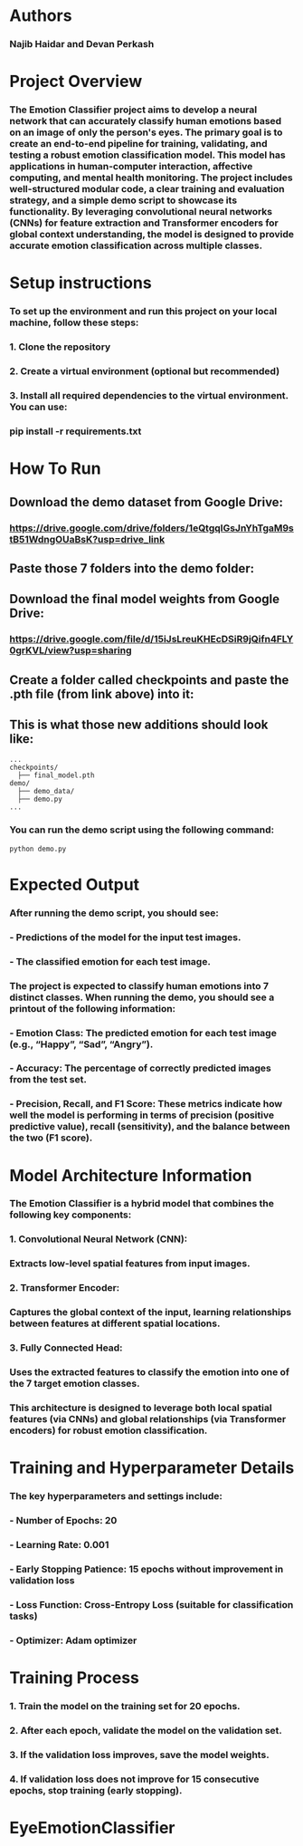 # Authors
### Najib Haidar and Devan Perkash

# Project Overview

### The Emotion Classifier project aims to develop a neural network that can accurately classify human emotions based on an image of only the person's eyes. The primary goal is to create an end-to-end pipeline for training, validating, and testing a robust emotion classification model. This model has applications in human-computer interaction, affective computing, and mental health monitoring. The project includes well-structured modular code, a clear training and evaluation strategy, and a simple demo script to showcase its functionality. By leveraging convolutional neural networks (CNNs) for feature extraction and Transformer encoders for global context understanding, the model is designed to provide accurate emotion classification across multiple classes.

# Setup instructions

### To set up the environment and run this project on your local machine, follow these steps:
### 1. Clone the repository
### 2. Create a virtual environment (optional but recommended)
### 3. Install all required dependencies to the virtual environment. You can use:
### pip install -r requirements.txt

# How To Run

## Download the demo dataset from Google Drive:
### https://drive.google.com/drive/folders/1eQtgqIGsJnYhTgaM9stB51WdngOUaBsK?usp=drive_link

## Paste those 7 folders into the demo folder:

## Download the final model weights from Google Drive:
### https://drive.google.com/file/d/15iJsLreuKHEcDSiR9jQifn4FLY0grKVL/view?usp=sharing

## Create a folder called checkpoints and paste the .pth file (from link above) into it:

## This is what those new additions should look like:
```
...
checkpoints/
  ├── final_model.pth
demo/
  ├── demo_data/
  ├── demo.py
...
```

### You can run the demo script using the following command:
```
python demo.py
```
# Expected Output

### After running the demo script, you should see:
###	- Predictions of the model for the input test images.
###	- The classified emotion for each test image.

### The project is expected to classify human emotions into 7 distinct classes. When running the demo, you should see a printout of the following information:
###	-	Emotion Class: The predicted emotion for each test image (e.g., “Happy”, “Sad”, “Angry”).
###	-	Accuracy: The percentage of correctly predicted images from the test set.
###	-	Precision, Recall, and F1 Score: These metrics indicate how well the model is performing in terms of precision (positive predictive value), recall (sensitivity), and the balance between the two (F1 score).

# Model Architecture Information

### The Emotion Classifier is a hybrid model that combines the following key components:
###	1.	Convolutional Neural Network (CNN):
### Extracts low-level spatial features from input images.
###	2.	Transformer Encoder:
### Captures the global context of the input, learning relationships between features at different spatial locations.
###	3.	Fully Connected Head:
### Uses the extracted features to classify the emotion into one of the 7 target emotion classes.

### This architecture is designed to leverage both local spatial features (via CNNs) and global relationships (via Transformer encoders) for robust emotion classification.

# Training and Hyperparameter Details

### The key hyperparameters and settings include:
###	-	Number of Epochs: 20
###	-	Learning Rate: 0.001
###	-	Early Stopping Patience: 15 epochs without improvement in validation loss
###	-	Loss Function: Cross-Entropy Loss (suitable for classification tasks)
###	-	Optimizer: Adam optimizer

# Training Process

###	1.	Train the model on the training set for 20 epochs.
###	2.	After each epoch, validate the model on the validation set.
###	3.	If the validation loss improves, save the model weights.
###	4.	If validation loss does not improve for 15 consecutive epochs, stop training (early stopping).
# EyeEmotionClassifier
